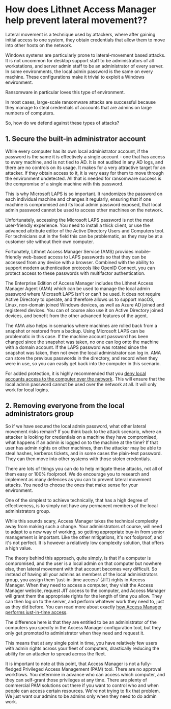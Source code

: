 # How does Lithnet Access Manager help prevent lateral movement??

Lateral movement is a technique used by attackers, where after gaining initial access to one system, they obtain credentials that allow them to move into other hosts on the network.

Windows systems are particularly prone to lateral-movement based attacks. It is not uncommon for desktop support staff to be administrators of all workstations, and server admin staff to be an administrator of every server. In some environments, the local admin password is the same on every machine. These configurations make it trivial to exploit a Windows environment.

Ransomware in particular loves this type of environment.

In most cases, large-scale ransomware attacks are successful because they manage to steal credentials of accounts that are admins on large numbers of computers.

So, how do we defend against these types of attacks?

## 1. Secure the built-in administrator account

While every computer has its own local administrator account, if the password is the same it is effectively a single account - one that has access to every machine, and is not tied to AD. It is not audited in any AD logs, and there are no controls on its usage. It makes for a very attractive target for an attacker. If they obtain access to it, it is very easy for them to move through the environment undetected. All that is needed for ransomware success is the compromise of a single machine with this password.

This is why Microsoft LAPS is so important. It randomizes the password on each individual machine and changes it regularly, ensuring that if one machine is compromised and its local admin password exposed, that local admin password cannot be used to access other machines on the network.

Unfortunately, accessing the Microsoft LAPS password is not the most user-friendly experience. You need to install a thick client, or use the advanced attribute editor of the Active Directory Users and Computers tool. For technicians out in the field this can be problematic, as they may be at a customer site without their own computer.

Fortunately, Lithnet Access Manager Service (AMS) provides mobile-friendly web-based access to LAPS passwords so that they can be accessed from any device with a browser. Combined with the ability to support modern authentication protocols like OpenID Connect, you can protect access to these passwords with multifactor authentication.

The Enterprise Edition of Access Manager includes the Lithnet Access Manager Agent (AMA) which can be used to manage the local admin password where Microsoft LAPS isn't or can't be used. It does not require Active Directory to operate, and therefore allows us to support macOS, Linux, non-domain joined Windows devices, as well as Azure AD joined and registered devices. You can of course also use it on Active Directory joined devices, and benefit from the other advanced features of the agent.

The AMA also helps in scenarios where machines are rolled back from a snapshot or restored from a backup. Using Microsoft LAPS can be problematic in this case. If the machine account password has been changed since the snapshot was taken, no one can log onto the machine with a domain account. If the LAPS password was rotated since the snapshot was taken, then not even the local administrator can log in. AMA can store the previous passwords in the directory, and record when they were in use, so you can easily get back into the computer in this scenario.

For added protection, it is highly recommended that you [deny local accounts access to the computer over the network](https://support.microsoft.com/en-au/help/4488256/how-to-block-remote-use-of-local-accounts-in-windows). This will ensure that the local admin password cannot be used over the network at all. It will only work for local logins.

## 2. Removing everyone from the local administrators group

So if we have secured the local admin password, what other lateral movement risks remain? If you think back to the attack scenario, where an attacker is looking for credentials on a machine they have compromised, what happens if an admin is logged on to the machine at the time? If that user has admin rights on other machines, then the attacker may be able to steal hashes, kerberos tickets, and in some cases the plain-text password. They can then move into other systems with those stolen credentials.

There are lots of things you can do to help mitigate these attacks, not all of them easy or 100% foolproof. We do encourage you to research and implement as many defences as you can to prevent lateral movement attacks. You need to choose the ones that make sense for your environment.

One of the simplest to achieve technically, that has a high degree of effectiveness, is to simply not have any permanent members of the local administrators group.

While this sounds scary, Access Manager takes the technical complexity away from making such a change. Your administrators of course, will need to adapt to a new way of working, so getting appropriate buy-in from senior management is important. Like the other mitigations, it's not foolproof, and it's not perfect. It is however a relatively low complexity solution, that offers a high value.

The theory behind this approach, quite simply, is that if a computer is compromised, and the user is a local admin on that computer but nowhere else, then lateral movement with that account becomes very difficult. So instead of having all your admins as members of the local administrators group, you assign them 'just-in-time access' (JIT) rights in Access Manager. When they need to access a computer, they visit the Access Manager website, request JIT access to the computer, and Access Manager will grant them the appropriate rights for the length of time you allow. They can then log on to the server, and perform whatever work they need to, just as they did before. You can read more about exactly [how Access Manager performs just-in-time access](configuration/deploying-features/setting-up-jit-access.md).

The difference here is that they are entitled to be an administrator of the computers you specify in the Access Manager configuration tool, but they only get promoted to administrator when they need and request it.

This means that at any single point in time, you have relatively few users with admin rights across your fleet of computers, drastically reducing the ability for an attacker to spread across the fleet.

It is important to note at this point, that Access Manager is not a fully-fledged Privileged Access Management (PAM) tool. There are no approval workflows. You determine in advance who can access which computer, and they can self-grant those privileges at any time. There are plenty of commercial PAM solutions out there if you want to control who and when people can access certain resources. We're not trying to fix that problem. We just want our admins to be admins only when they need to do admin work.
